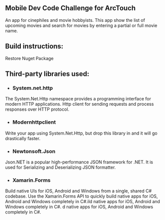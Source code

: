 ## Mobile Dev Code Challenge for ArcTouch
An app for cinephiles and movie hobbyists.  This app show the list of upcoming movies and 
search for movies by entering a partial or full movie name.

## Build instructions:
Restore Nuget Package

## Third-party libraries used:

* ### System.net.http 

The System.Net.Http namespace provides a programming interface for modern HTTP applications.
Http client for sending requests and process responses over HTTP protocol.

* ### Modernhttpclient 

Write your app using System.Net.Http, but drop this library in and it will go drastically faster.

* ### Newtonsoft.Json

Json.NET is a popular high-performance JSON framework for .NET. It is used for Serializing and Deserializing JSON formatter.

* ### Xamarin.Forms

Build native UIs for iOS, Android and Windows from a single, shared C# codebase.
Use the Xamarin.Forms API to quickly build native apps for iOS, Android and Windows completely in C#.ild native apps for iOS, Android and Windows completely in C#.
d native apps for iOS, Android and Windows completely in C#.